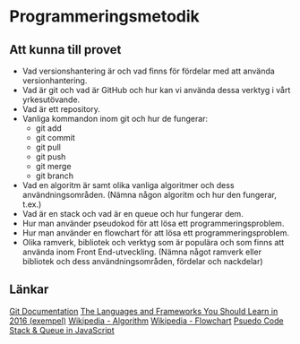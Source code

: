 # Programmeringsmetodik

## Att kunna till provet

* Vad versionshantering är och vad finns för fördelar med att använda versionhantering. 
* Vad är git och vad är GitHub och hur kan vi använda dessa verktyg i vårt yrkesutövande.
* Vad är ett repository.
* Vanliga kommandon inom git och hur de fungerar:
    * git add
    * git commit
    * git pull
    * git push
    * git merge
    * git branch 
* Vad en algoritm är samt olika vanliga algoritmer och dess användningsområden. (Nämna någon algoritm och hur den fungerar, t.ex.)
* Vad är en stack och vad är en queue och hur fungerar dem.
* Hur man använder pseudokod för att lösa ett programmeringsproblem.
* Hur man använder en flowchart för att lösa ett programmeringsproblem.
* Olika ramverk, bibliotek och verktyg som är populära och som finns att använda inom Front End-utveckling. (Nämna något ramverk eller bibliotek och dess användningsområden, fördelar och nackdelar)

## Länkar

[Git Documentation](https://git-scm.com/documentation)
[The Languages and Frameworks You Should Learn in 2016 (exempel)](http://tutorialzine.com/2015/12/the-languages-and-frameworks-you-should-learn-in-2016/)
[Wikipedia - Algorithm](https://en.wikipedia.org/wiki/Algorithm)
[Wikipedia - Flowchart](https://en.wikipedia.org/wiki/Flowchart)
[Psuedo Code](https://en.wikibooks.org/wiki/A-level_Computing/AQA/Problem_Solving,_Programming,_Data_Representation_and_Practical_Exercise/Problem_Solving/Pseudo_code)
[Stack & Queue in JavaScript](http://rebootjeff.github.io/blog/2013/12/26/queues-and-stacks-in-javascript/)

